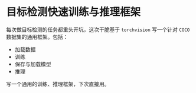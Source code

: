 # 目标检测快速训练与推理框架

每次做目标检测的任务都重头开坑，这次干脆基于 `torchvision` 写一个针对 `COCO` 数据集的通用框架。包括：

- 加载数据
- 训练
- 保存与加载模型
- 推理

写一个通用的训练、推理框架，下次直接用。